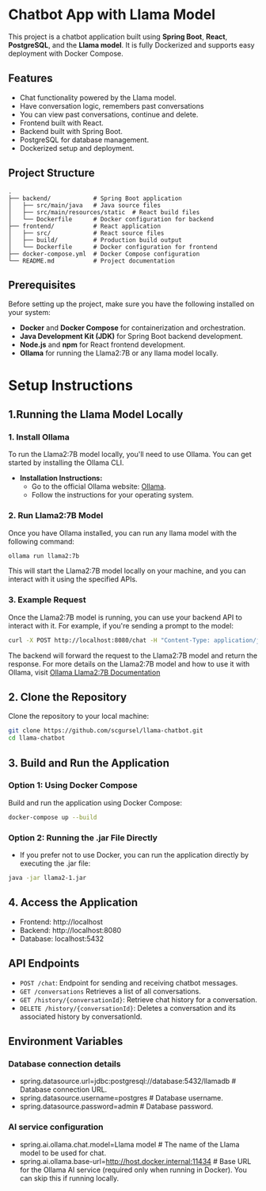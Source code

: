
# Chatbot App with Llama Model

This project is a chatbot application built using **Spring Boot**, **React**, **PostgreSQL**, and the **Llama model**. It is fully Dockerized and supports easy deployment with Docker Compose.

## Features
- Chat functionality powered by the Llama model.
- Have conversation logic, remembers past conversations
- You can view past conversations, continue and delete.
- Frontend built with React.
- Backend built with Spring Boot.
- PostgreSQL for database management.
- Dockerized setup and deployment.

## Project Structure
```plaintext
.
├── backend/            # Spring Boot application
│   ├── src/main/java   # Java source files
│   ├── src/main/resources/static  # React build files
│   └── Dockerfile      # Docker configuration for backend
├── frontend/           # React application
│   ├── src/            # React source files
│   ├── build/          # Production build output
│   └── Dockerfile      # Docker configuration for frontend
├── docker-compose.yml  # Docker Compose configuration
└── README.md           # Project documentation
```

## Prerequisites
Before setting up the project, make sure you have the following installed on your system:

- **Docker** and **Docker Compose** for containerization and orchestration.
- **Java Development Kit (JDK)** for Spring Boot backend development.
- **Node.js** and **npm** for React frontend development.
- **Ollama** for running the Llama2:7B or any llama model locally.


# Setup Instructions
## 1.Running the Llama Model Locally

### 1. Install Ollama
To run the Llama2:7B model locally, you'll need to use Ollama. You can get started by installing the Ollama CLI.

- **Installation Instructions:**
    - Go to the official Ollama website: [Ollama](https://ollama.com/).
    - Follow the instructions for your operating system.

### 2. Run Llama2:7B Model
Once you have Ollama installed, you can run any llama model with the following command:

```bash
ollama run llama2:7b
```
This will start the Llama2:7B model locally on your machine, and you can interact with it using the specified APIs.

### 3. Example Request
Once the Llama2:7B model is running, you can use your backend API to interact with it. For example, if you're sending a prompt to the model:
```bash
curl -X POST http://localhost:8080/chat -H "Content-Type: application/json" -d '{"message": "Hello, Llama!"}'
```
The backend will forward the request to the Llama2:7B model and return the response.
For more details on the Llama2:7B model and how to use it with Ollama, visit [Ollama Llama2:7B Documentation](https://ollama.com/library/llama2:7b) 


## 2. Clone the Repository
Clone the repository to your local machine:

```bash
git clone https://github.com/scgursel/llama-chatbot.git
cd llama-chatbot
```

## 3. Build and Run the Application
### Option 1: Using Docker Compose

  Build and run the application using Docker Compose:
```bash
docker-compose up --build
```
### Option 2: Running the .jar File Directly
* If you prefer not to use Docker, you can run the application directly by executing the .jar file:

```bash
java -jar llama2-1.jar
```
## 4. Access the Application

* Frontend: http://localhost
* Backend: http://localhost:8080
* Database: localhost:5432

## API Endpoints

* `POST /chat`: Endpoint for sending and receiving chatbot messages.
* `GET /conversations` Retrieves a list of all conversations.
* `GET /history/{conversationId}`:  Retrieve chat history for a conversation.
* `DELETE /history/{conversationId}`: Deletes a conversation and its associated history by conversationId.

## Environment Variables

### Database connection details
* spring.datasource.url=jdbc:postgresql://database:5432/llamadb  # Database connection URL.
* spring.datasource.username=postgres                            # Database username.
* spring.datasource.password=admin                               # Database password.

### AI service configuration
* spring.ai.ollama.chat.model=Llama model                        # The name of the Llama model to be used for chat.
* spring.ai.ollama.base-url=http://host.docker.internal:11434    # Base URL for the Ollama AI service (required only when running in Docker). You can skip this if running locally.


